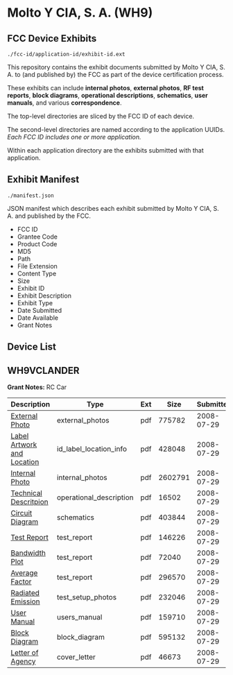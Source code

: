 # Molto Y CIA, S. A. (WH9)
## FCC Device Exhibits

```
./fcc-id/application-id/exhibit-id.ext
```

This repository contains the exhibit documents submitted by Molto Y CIA, S. A. to (and published by) the FCC as part of the device certification process.

These exhibits can include **internal photos**, **external photos**, **RF test reports**, **block diagrams**, **operational descriptions**, **schematics**, **user manuals**, and various **correspondence**.

The top-level directories are sliced by the FCC ID of each device.

The second-level directories are named according to the application UUIDs. *Each FCC ID includes one or more application.*

Within each application directory are the exhibits submitted with that application. 

## Exhibit Manifest

```
./manifest.json
```

JSON manifest which describes each exhibit submitted by Molto Y CIA, S. A. and published by the FCC.

- FCC ID
- Grantee Code
- Product Code
- MD5
- Path
- File Extension
- Content Type
- Size
- Exhibit ID
- Exhibit Description
- Exhibit Type
- Date Submitted
- Date Available
- Grant Notes

## Device List
## WH9VCLANDER
**Grant Notes:** RC Car

| Description | Type | Ext | Size | Submitted | Available |
| ----------- | ---- | --- | ---- | --------- | --------- |
| [External Photo](WH9VCLANDER/ad5bf7f23171ebb2a91e55ac99767ca3/977868.pdf) | external_photos | pdf | 775782 | 2008-07-29 | 2008-07-29 |
| [Label Artwork and Location](WH9VCLANDER/ad5bf7f23171ebb2a91e55ac99767ca3/977872.pdf) | id_label_location_info | pdf | 428048 | 2008-07-29 | 2008-07-29 |
| [Internal Photo](WH9VCLANDER/ad5bf7f23171ebb2a91e55ac99767ca3/977869.pdf) | internal_photos | pdf | 2602791 | 2008-07-29 | 2008-07-29 |
| [Technical Descritpion](WH9VCLANDER/ad5bf7f23171ebb2a91e55ac99767ca3/977865.pdf) | operational_description | pdf | 16502 | 2008-07-29 | 2008-07-29 |
| [Circuit Diagram](WH9VCLANDER/ad5bf7f23171ebb2a91e55ac99767ca3/977871.pdf) | schematics | pdf | 403844 | 2008-07-29 | 2008-07-29 |
| [Test Report](WH9VCLANDER/ad5bf7f23171ebb2a91e55ac99767ca3/977863.pdf) | test_report | pdf | 146226 | 2008-07-29 | 2008-07-29 |
| [Bandwidth Plot](WH9VCLANDER/ad5bf7f23171ebb2a91e55ac99767ca3/977867.pdf) | test_report | pdf | 72040 | 2008-07-29 | 2008-07-29 |
| [Average Factor](WH9VCLANDER/ad5bf7f23171ebb2a91e55ac99767ca3/977874.pdf) | test_report | pdf | 296570 | 2008-07-29 | 2008-07-29 |
| [Radiated Emission](WH9VCLANDER/ad5bf7f23171ebb2a91e55ac99767ca3/977866.pdf) | test_setup_photos | pdf | 232046 | 2008-07-29 | 2008-07-29 |
| [User Manual](WH9VCLANDER/ad5bf7f23171ebb2a91e55ac99767ca3/977873.pdf) | users_manual | pdf | 159710 | 2008-07-29 | 2008-07-29 |
| [Block Diagram](WH9VCLANDER/ad5bf7f23171ebb2a91e55ac99767ca3/977870.pdf) | block_diagram | pdf | 595132 | 2008-07-29 | 2008-07-29 |
| [Letter of Agency](WH9VCLANDER/ad5bf7f23171ebb2a91e55ac99767ca3/977864.pdf) | cover_letter | pdf | 46673 | 2008-07-29 | 2008-07-29 |
